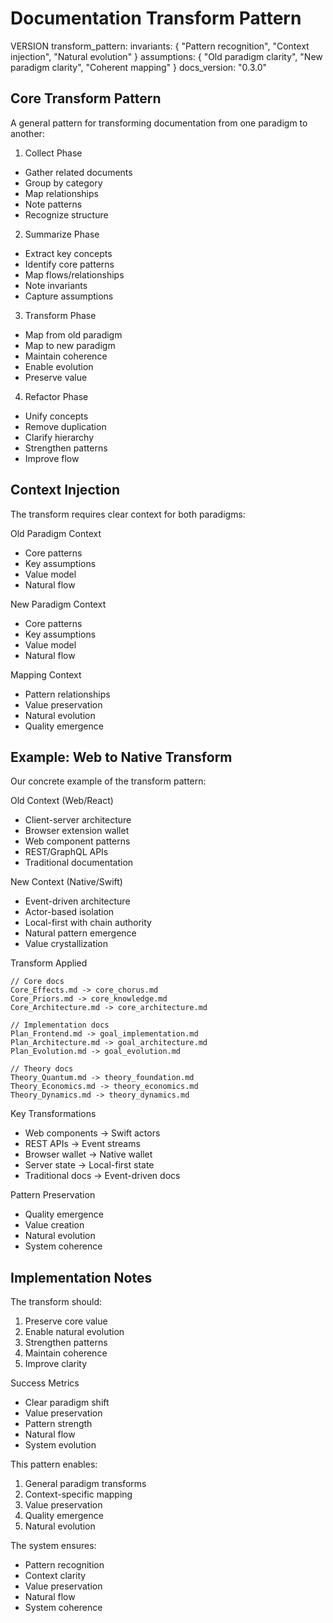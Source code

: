 # Documentation Transform Pattern

VERSION transform_pattern:
invariants: {
"Pattern recognition",
"Context injection",
"Natural evolution"
}
assumptions: {
"Old paradigm clarity",
"New paradigm clarity",
"Coherent mapping"
}
docs_version: "0.3.0"

## Core Transform Pattern

A general pattern for transforming documentation from one paradigm to another:

1. Collect Phase
- Gather related documents
- Group by category
- Map relationships
- Note patterns
- Recognize structure

2. Summarize Phase
- Extract key concepts
- Identify core patterns
- Map flows/relationships
- Note invariants
- Capture assumptions

3. Transform Phase
- Map from old paradigm
- Map to new paradigm
- Maintain coherence
- Enable evolution
- Preserve value

4. Refactor Phase
- Unify concepts
- Remove duplication
- Clarify hierarchy
- Strengthen patterns
- Improve flow

## Context Injection

The transform requires clear context for both paradigms:

Old Paradigm Context
- Core patterns
- Key assumptions
- Value model
- Natural flow

New Paradigm Context
- Core patterns
- Key assumptions
- Value model
- Natural flow

Mapping Context
- Pattern relationships
- Value preservation
- Natural evolution
- Quality emergence

## Example: Web to Native Transform

Our concrete example of the transform pattern:

Old Context (Web/React)
- Client-server architecture
- Browser extension wallet
- Web component patterns
- REST/GraphQL APIs
- Traditional documentation

New Context (Native/Swift)
- Event-driven architecture
- Actor-based isolation
- Local-first with chain authority
- Natural pattern emergence
- Value crystallization

Transform Applied
```
// Core docs
Core_Effects.md -> core_chorus.md
Core_Priors.md -> core_knowledge.md
Core_Architecture.md -> core_architecture.md

// Implementation docs
Plan_Frontend.md -> goal_implementation.md
Plan_Architecture.md -> goal_architecture.md
Plan_Evolution.md -> goal_evolution.md

// Theory docs
Theory_Quantum.md -> theory_foundation.md
Theory_Economics.md -> theory_economics.md
Theory_Dynamics.md -> theory_dynamics.md
```

Key Transformations
- Web components → Swift actors
- REST APIs → Event streams
- Browser wallet → Native wallet
- Server state → Local-first state
- Traditional docs → Event-driven docs

Pattern Preservation
- Quality emergence
- Value creation
- Natural evolution
- System coherence

## Implementation Notes

The transform should:
1. Preserve core value
2. Enable natural evolution
3. Strengthen patterns
4. Maintain coherence
5. Improve clarity

Success Metrics
- Clear paradigm shift
- Value preservation
- Pattern strength
- Natural flow
- System evolution

This pattern enables:
1. General paradigm transforms
2. Context-specific mapping
3. Value preservation
4. Quality emergence
5. Natural evolution

The system ensures:
- Pattern recognition
- Context clarity
- Value preservation
- Natural flow
- System coherence
